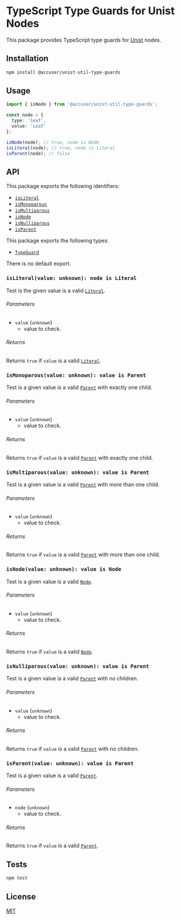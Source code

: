 # TypeScript Type Guards for Unist Nodes

This package provides TypeScript type guards for [Unist](https://github.com/syntax-tree/unist) nodes.

## Installation

```sh
npm install @accuser/unist-util-type-guards
```

## Usage

```ts
import { isNode } from '@accuser/unist-util-type-guards';

const node = {
  type: 'leaf',
  value: 'Leaf'
};

isNode(node); // true, node is Node
isLiteral(node); // true, node is Literal
isParent(node); // false
```

## API

This package exports the following identifiers:

- [`isLiteral`](api-isliteral)
- [`isMonoparous`](api-ismonoparous)
- [`isMultiparous`](api-ismultiparous)
- [`isNode`](api-isnode)
- [`isNulliparous`](api-isnulliparous)
- [`isParent`](api-isparent)

This package exports the following types:

- [`TypeGuard`](api-typeguard)

There is no default export.

### `isLiteral(value: unknown): node is Literal`

Test is the given value is a valid [`Literal`](literal).

###### Parameters

* `value` (`unknown`)
	- value to check.

###### Returns

Returns `true` if `value` is a valid [`Literal`](literal).

### `isMonoparous(value: unknown): value is Parent`

Test is a given value is a valid [`Parent`](parent) with exactly one child.

###### Parameters

* `value` (`unknown`)
	- value to check.

###### Returns

Returns `true` if `value` is a valid [`Parent`](parent) with exactly one child.

### `isMultiparous(value: unknown): value is Parent`

Test is a given value is a valid [`Parent`](parent) with more than one child.

###### Parameters

* `value` (`unknown`)
	- value to check.

###### Returns

Returns `true` if `value` is a valid [`Parent`](parent) with more than one child.

### `isNode(value: unknown): value is Node`

Test is a given value is a valid [`Node`](node).

###### Parameters

* `value` (`unknown`)
	- value to check.

###### Returns

Returns `true` if `value` is a valid [`Node`](node).

### `isNulliparous(value: unknown): value is Parent`

Test is a given value is a valid [`Parent`](parent) with no children.

###### Parameters

* `value` (`unknown`)
	- value to check.

###### Returns

Returns `true` if `value` is a valid [`Parent`](parent) with no children.

### `isParent(value: unknown): value is Parent`

Test is a given value is a valid [`Parent`](parent).

###### Parameters

* `node` (`unknown`)
	- value to check.

###### Returns

Returns `true` if `value` is a valid [`Parent`](parent).

## Tests

```sh
npm test
```

## License

[MIT](https://raw.githubusercontent.com/accuser/unist-util-type-guards/main/LICENSE)

[api-isliteral]: #isliteralvalue-value-unknown-value-is-literal
[api-ismonoparous]: #ismonoparousvalue-unknown-value-is-parent
[api-ismultiparous]: #ismultiparousvalue-unknown-value-is-parent
[api-isnode]: #isnodevalue-unknown-value-is-value
[api-isnulliparous]: #isnulliparousvalue-unknown-value-is-parent
[api-isparent]: #isparentvalue-value-unknown-value-is-parent
[literal]: https://github.com/syntax-tree/unist#literal
[parent]: https://github.com/syntax-tree/unist#parent
[node]: https://github.com/syntax-tree/unist#node
